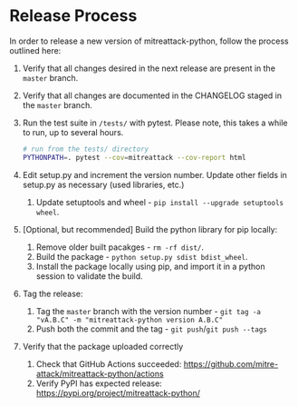 # Release Process

In order to release a new version of mitreattack-python, follow the process outlined here:

1. Verify that all changes desired in the next release are present in the `master` branch.
2. Verify that all changes are documented in the CHANGELOG staged in the `master` branch.
3. Run the test suite in `/tests/` with pytest.
   Please note, this takes a while to run, up to several hours.

   ```bash
   # run from the tests/ directory
   PYTHONPATH=. pytest --cov=mitreattack --cov-report html
   ```

4. Edit setup.py and increment the version number.
   Update other fields in setup.py as necessary (used libraries, etc.)
   1. Update setuptools and wheel - `pip install --upgrade setuptools wheel`.
5. [Optional, but recommended] Build the python library for pip locally:
   1. Remove older built pacakges - `rm -rf dist/`.
   2. Build the package - `python setup.py sdist bdist_wheel`.
   3. Install the package locally using pip, and import it in a python session to validate the build.
6. Tag the release:
   1. Tag the `master` branch with the version number - `git tag -a "vA.B.C" -m "mitreattack-python version A.B.C"`
   2. Push both the commit and the tag - `git push`/`git push --tags`
7. Verify that the package uploaded correctly
   1. Check that GitHub Actions succeeded: <https://github.com/mitre-attack/mitreattack-python/actions>
   2. Verify PyPI has expected release: <https://pypi.org/project/mitreattack-python/>
